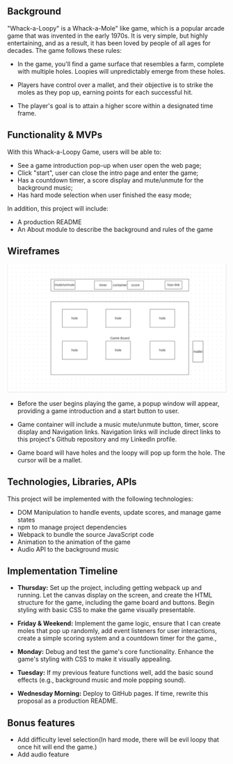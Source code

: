 ## Background

"Whack-a-Loopy" is a Whack-a-Mole" like game, which is a popular arcade game that was invented in the early 1970s. It is very simple, but highly entertaining, and as a result, it has been loved by people of all ages for decades. The game follows these rules:

- In the game, you'll find a game surface that resembles a farm, complete with multiple holes. Loopies will unpredictably emerge from these holes.

- Players have control over a mallet, and their objective is to strike the moles as they pop up, earning points for each successful hit.

- The player's goal is to attain a higher score within a designated time frame.


## Functionality & MVPs

With this Whack-a-Loopy Game, users will be able to:

* See a game introduction pop-up when user open the web page;
* Click "start",  user can close the intro page and enter the game;
* Has a countdown timer, a score display and mute/unmute for the background music;
* Has hard mode selection when user finished the easy mode;

In addition, this project will include:
* A production README
* An About module to describe the background and rules of the game


## Wireframes

![Alt text](image.png)

*   Before the user begins playing the game, a popup window will appear, providing a game introduction and a start button to user.

*   Game container will include a music mute/unmute button, timer, score display and Navigation links. Navigation links will include direct links to this project's Github repository and my LinkedIn profile.

*   Game board will have holes and the loopy will pop up form the hole. The cursor will be a mallet.


## Technologies, Libraries, APIs

This project will be implemented with the following technologies:

*   DOM Manipulation to handle events, update scores, and manage game states
*   npm to manage project dependencies
*   Webpack to bundle the source JavaScript code
*   Animation to the animation of the game
*   Audio API to the background music

## Implementation Timeline

*   **Thursday:** Set up the project, including getting webpack up and running. Let the canvas display on the screen, and create the HTML structure for the game, including the game board and buttons. Begin styling with basic CSS to make the game visually presentable.

*   **Friday & Weekend:** Implement the game logic, ensure that I can create moles that pop up randomly, add event listeners for user interactions, create a simple scoring system and a countdown timer for the game.,

*   **Monday:** Debug and test the game's core functionality. Enhance the game's styling with CSS to make it visually appealing.

*   **Tuesday:** If my previous feature functions well, add the basic sound effects (e.g., background music and mole popping sound).

*   **Wednesday Morning:** Deploy to GitHub pages. If time, rewrite this proposal as a production README.

## Bonus features
*   Add difficulty level selection(In hard mode, there will be evil loopy that once hit will end the game.)
*   Add audio feature

